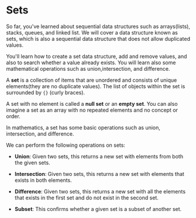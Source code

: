 # Sets

So far, you've learned about sequential data structures such as arrays(lists), stacks, queues, and linked list. We will cover a data structure known as sets, which is also a sequential data structure that does not allow duplicated values.

You'll learn how to create a set data structure, add and remove values, and also to search whether a value already exists. You will learn also some mathematical operations such as union,intersection, and difference.

A **set** is a collection of items that are unordered and consists of unique elements(they are no duplicate values). The list of objects within the set is surrounded by `{}` (curly braces).

A set with no element is called  a **null set** or an **empty set**. You can also imagine a set as an array with no repeated elements and no concept or order.

In mathematics, a set has some basic operations such as union, intersection, and difference.

We can perform the following operations on sets:

* **Union**: Given two sets, this returns a new set with elements from both the given sets.

* **Intersection**: Given two sets, this returns a new set with elements that exists in both elements.

* **Difference**: Given two sets, this returns a new set with all the elements that exists in the first set and do not exist in the second set.

* **Subset**: This confirms whether a given set is a subset of another set.
